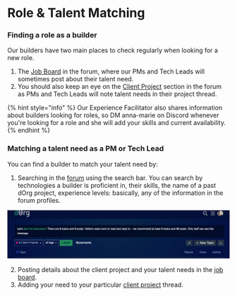 # Role & Talent Matching

### Finding a role as a builder

Our builders have two main places to check regularly when looking for a new role.

1. The [Job Board](https://forum.dorg.tech/t/about-the-job-board-category) in the forum, where our PMs and Tech Leads will sometimes post about their talent need.
2. You should also keep an eye on the [Client Project](https://forum.dorg.tech/c/clientproject) section in the forum as PMs and Tech Leads will note talent needs in their project thread.

{% hint style="info" %}
Our Experience Facilitator also shares information about builders looking for roles, so DM anna-marie on Discord whenever you're looking for a role and she will add your skills and current availability.
{% endhint %}

### Matching a talent need as a PM or Tech Lead

You can find a builder to match your talent need by:

1. Searching in the [forum](https://forum.dorg.tech/) using the search bar. You can search by technologies a builder is proficient in, their skills, the name of a past dOrg project, experience levels: basically, any of the information in the forum profiles.

![](../.gitbook/assets/screen-shot-2021-08-27-at-14.17.23.png)

2. Posting details about the client project and your talent needs in the [job board](https://forum.dorg.tech/c/job-board/9).  
3. Adding your need to your particular [client project](https://forum.dorg.tech/c/clientproject) thread.

